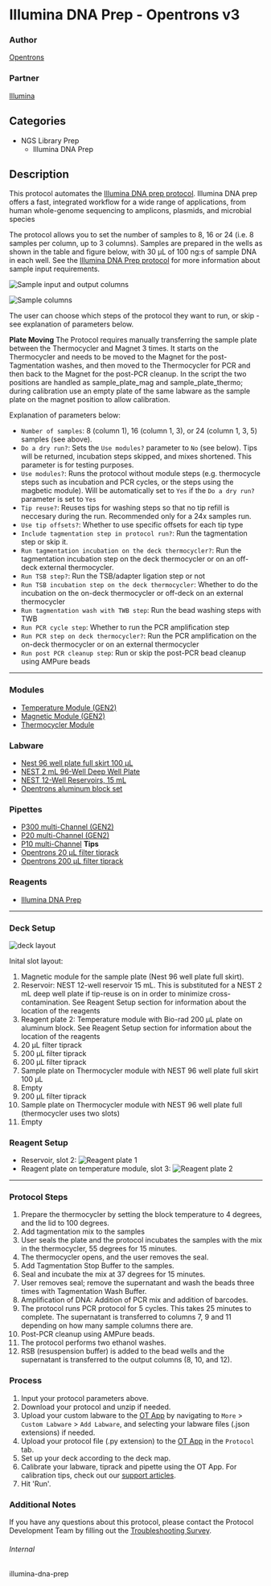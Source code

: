 # Illumina DNA Prep - Opentrons v3
### Author
[Opentrons](https://opentrons.com/)

### Partner
[Illumina](https://www.illumina.com/)

## Categories
* NGS Library Prep
	* Illumina DNA Prep

## Description
This protocol automates the [Illumina DNA prep protocol](https://support.illumina.com/content/dam/illumina-support/documents/documentation/chemistry_documentation/illumina_prep/illumina-dna-prep-reference-guide-1000000025416-09.pdf). Illumina DNA prep offers a fast, integrated workflow for a wide range of applications, from human whole-genome sequencing to amplicons, plasmids, and microbial species

The protocol allows you to set the number of samples to 8, 16 or 24 (i.e. 8 samples per column, up to 3 columns). Samples are prepared in the wells as shown in the table and figure below, with 30 µL of 100 ng:s of sample DNA in each well. See the [Illumina DNA Prep protocol](https://support.illumina.com/content/dam/illumina-support/documents/documentation/chemistry_documentation/illumina_prep/illumina-dna-prep-reference-guide-1000000025416-09.pdf) for more information about sample input requirements.

![Sample input and output columns](https://opentrons-protocol-library-website.s3.amazonaws.com/custom-README-images/sci-illumina-dna-prep/v3/samples_output.jpg)

![Sample columns](https://opentrons-protocol-library-website.s3.amazonaws.com/custom-README-images/sci-illumina-dna-prep/v3/sample_setup.jpg)

The user can choose which steps of the protocol they want to run, or skip - see explanation of parameters below.

**Plate Moving**
The Protocol requires manually transferring the sample plate between the Thermocycler and Magnet 3 times.  It starts on the Thermocycler and needs to be moved to the Magnet for the post-Tagmentation washes, and then moved to the Thermocycler for PCR and then back to the Magnet for the post-PCR cleanup.  In the script the two positions are handled as sample_plate_mag and sample_plate_thermo; during calibration use an empty plate of the same labware as the sample plate on the magnet position to allow calibration.

Explanation of parameters below:
* `Number of samples`: 8 (column 1), 16 (column 1, 3), or 24 (column 1, 3, 5) samples (see above).
* `Do a dry run?`: Sets the `Use modules?` parameter to `No` (see below). Tips will be returned, incubation steps skipped, and mixes shortened. This parameter is for testing purposes.
* `Use modules?`: Runs the protocol without module steps (e.g. thermocycle steps such as incubation and PCR cycles, or the steps using the magbetic module). Will be automatically set to `Yes` if the `Do a dry run?` parameter is set to `Yes`
* `Tip reuse?`: Reuses tips for washing steps so that no tip refill is neccesary during the run. Recommended only for a 24x samples run.
* `Use tip offsets?`: Whether to use specific offsets for each tip type
* `Include tagmentation step in protocol run?`: Run the tagmentation step or skip it.
* `Run tagmentation incubation on the deck thermocycler?`: Run the tagmentation incubation step on the deck thermocycler or on an off-deck external thermocycler.
* `Run TSB step?`: Run the TSB/adapter ligation step or not
* `Run TSB incubation step on the deck thermocycler`: Whether to do the incubation on the on-deck thermocycler or off-deck on an external thermocycler
* `Run tagmentation wash with TWB step`: Run the bead washing steps with TWB
* `Run PCR cycle step`: Whether to run the PCR amplification step
* `Run PCR step on deck thermocycler?`: Run the PCR amplification on the on-deck thermocycler or on an external thermocycler
* `Run post PCR cleanup step`: Run or skip the post-PCR bead cleanup using AMPure beads
---

### Modules
* [Temperature Module (GEN2)](https://shop.opentrons.com/collections/hardware-modules/products/tempdeck)
* [Magnetic Module (GEN2)](https://shop.opentrons.com/collections/hardware-modules/products/magdeck)
* [Thermocycler Module](https://shop.opentrons.com/collections/hardware-modules/products/thermocycler-module)

### Labware
* [Nest 96 well plate full skirt 100 µL](https://shop.opentrons.com/nest-0-1-ml-96-well-pcr-plate-full-skirt/)
* [NEST 2 mL 96-Well Deep Well Plate](https://shop.opentrons.com/nest-2-ml-96-well-deep-well-plate-v-bottom/)
* [NEST 12-Well Reservoirs, 15 mL](https://shop.opentrons.com/nest-12-well-reservoirs-15-ml/)
* [Opentrons aluminum block set](https://shop.opentrons.com/aluminum-block-set/)

### Pipettes
* [P300 multi-Channel (GEN2)](https://shop.opentrons.com/8-channel-electronic-pipette/)
* [P20 multi-Channel (GEN2)](https://shop.opentrons.com/8-channel-electronic-pipette/)
* [P10 multi-Channel](https://shop.opentrons.com/8-channel-electronic-pipette/)
**Tips**
* [Opentrons 20 µL filter tiprack](https://shop.opentrons.com/opentrons-20ul-filter-tips/)
* [Opentrons 200 µL filter tiprack](https://shop.opentrons.com/opentrons-200ul-filter-tips/)

### Reagents
* [Illumina DNA Prep](https://www.illumina.com/products/by-type/sequencing-kits/library-prep-kits/nextera-dna-flex.html)

---

### Deck Setup
![deck layout](https://opentrons-protocol-library-website.s3.amazonaws.com/custom-README-images/sci-illumina-dna-prep/v3/deck.jpg)

Inital slot layout:
1. Magnetic module for the sample plate (Nest 96 well plate full skirt).
2. Reservoir: NEST 12-well reservoir 15 mL. This is substituted for a NEST 2 mL deep well plate if tip-reuse is on in order to minimize cross-contamination. See Reagent Setup section for information about the location of the reagents
3. Reagent plate 2: Temperature module with Bio-rad 200 µL plate on aluminum block. See Reagent Setup section for information about the location of the reagents
4. 20 µL filter tiprack
5. 200 µL filter tiprack
6. 200 µL filter tiprack
7. Sample plate on Thermocycler module with NEST 96 well plate full skirt 100 µL
8. Empty
9. 200 µL filter tiprack
10. Sample plate on Thermocycler module with NEST 96 well plate full (thermocycler uses two slots)
11. Empty

### Reagent Setup
* Reservoir, slot 2:
![Reagent plate 1](https://opentrons-protocol-library-website.s3.amazonaws.com/custom-README-images/sci-illumina-dna-prep/v3/reagent_plate1.jpg)
* Reagent plate on temperature module, slot 3:
![Reagent plate 2](https://opentrons-protocol-library-website.s3.amazonaws.com/custom-README-images/sci-illumina-dna-prep/v3/reagent_plate2.jpg)

---

### Protocol Steps
1. Prepare the thermocycler by setting the block temperature to 4 degrees, and the lid to 100 degrees.
2. Add tagmentation mix to the samples
3. User seals the plate and the protocol incubates the samples with the mix in the thermocycler, 55 degrees for 15 minutes.
4. The thermocycler opens, and the user removes the seal.
5. Add Tagmentation Stop Buffer to the samples.
6. Seal and incubate the mix at 37 degrees for 15 minutes.
7. User removes seal; remove the supernatant and wash the beads three times with Tagmentation Wash Buffer.
8. Amplification of DNA: Addition of PCR mix and addition of barcodes.
9. The protocol runs PCR protocol for 5 cycles. This takes 25 minutes to complete. The supernatant is transferred to columns 7, 9 and 11 depending on how many sample columns there are.
10. Post-PCR cleanup using AMPure beads.
11. The protocol performs two ethanol washes.
12. RSB (resuspension buffer) is added to the bead wells and the supernatant is transferred to the output columns (8, 10, and 12).

### Process
1. Input your protocol parameters above.
2. Download your protocol and unzip if needed.
3. Upload your custom labware to the [OT App](https://opentrons.com/ot-app) by navigating to `More` > `Custom Labware` > `Add Labware`, and selecting your labware files (.json extensions) if needed.
4. Upload your protocol file (.py extension) to the [OT App](https://opentrons.com/ot-app) in the `Protocol` tab.
5. Set up your deck according to the deck map.
6. Calibrate your labware, tiprack and pipette using the OT App. For calibration tips, check out our [support articles](https://support.opentrons.com/en/collections/1559720-guide-for-getting-started-with-the-ot-2).
7. Hit 'Run'.

### Additional Notes
If you have any questions about this protocol, please contact the Protocol Development Team by filling out the [Troubleshooting Survey](https://protocol-troubleshooting.paperform.co/).

###### Internal
illumina-dna-prep
